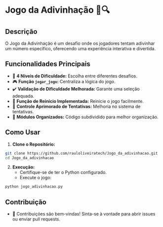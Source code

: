 # Jogo da Adivinhação 🎲🔍

## Descrição

O Jogo da Adivinhação é um desafio onde os jogadores tentam adivinhar um número específico, oferecendo uma experiência interativa e divertida.

## Funcionalidades Principais

- 🔢 **4 Níveis de Dificuldade:** Escolha entre diferentes desafios.
- 🎮 **Função `jogar_jogo`:** Centraliza a lógica do jogo.
- ✔️ **Validação de Dificuldade Melhorada:** Garante uma seleção adequada.
- 🔄 **Função de Reinício Implementada:** Reinicie o jogo facilmente.
- 🎯 **Controle Aprimorado de Tentativas:** Melhoria no sistema de tentativas.
- 🧩 **Módulos Organizados:** Código subdividido para melhor organização.

## Como Usar

1. **Clone o Repositório:**
```bash
git clone https://github.com/rauloliveiratech/Jogo_da_adivinhacao.git
cd Jogo_da_adivinhacao
```
2. **Execução:**
	- Certifique-se de ter o Python configurado.
	- Execute o jogo:
```python
python jogo_adivinhacao.py
```

## Contribuição

- 🤝 Contribuições são bem-vindas! Sinta-se à vontade para abrir issues ou enviar pull requests.
